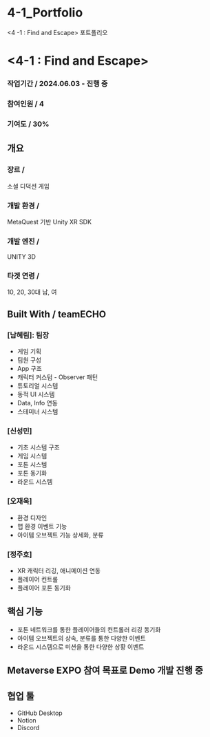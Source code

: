 # 4-1_Portfolio
&lt;4 -1 : Find and Escape> 포트폴리오


# <4-1 : Find and Escape>

### 작업기간 / 2024.06.03 - 진행 중
### 참여인원 / 4
### 기여도 / 30%

## 개요 
### 장르 / 
소셜 디덕션 게임

### 개발 환경 / 
MetaQuest 기반
Unity XR SDK

### 개발 엔진 / 
UNITY 3D

### 타겟 연령 / 
10, 20, 30대 남, 여


## Built With / teamECHO

### [남혜림]: 팀장
* 게임 기획
* 팀원 구성
* App 구조
* 캐릭터 커스텀 - Observer 패턴
* 튜토리얼 시스템
* 동적 UI 시스템
* Data, Info 연동
* 스테미너 시스템

### [신성민]
* 기초 시스템 구조
* 게임 시스템
* 포톤 시스템
* 포톤 동기화
* 라운드 시스템

### [오재욱]
* 환경 디자인
* 맵 환경 이벤트 기능
* 아이템 오브젝트 기능 상세화, 분류

### [정주호]
* XR 캐릭터 리깅, 애니메이션 연동
* 플레이어 컨트롤
* 플레이어 포톤 동기화


## 핵심 기능 
* 포톤 네트워크를 통한 플레이어들의 컨트롤러 리깅 동기화
* 아이템 오브젝트의 상속, 분류를 통한 다양한 이벤트
* 라운드 시스템으로 미션을 통한 다양한 상황 이벤트

## Metaverse EXPO 참여 목표로 Demo 개발 진행 중

## 협업 툴 
* GitHub Desktop
* Notion
* Discord
